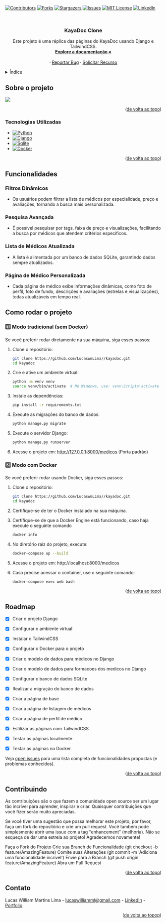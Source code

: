 ﻿﻿<a name="readme-top"></a>

[![Contributors][contributors-shield]][contributors-url]
[![Forks][forks-shield]][forks-url]
[![Stargazers][stars-shield]][stars-url]
[![Issues][issues-shield]][issues-url]
[![MIT License][license-shield]][license-url]
[![LinkedIn][linkedin-shield]][linkedin-url]



<!-- PROJECT LOGO -->
<br />
<div align="center">

<h3 align="center">KayaDoc Clone</h3>

  <p align="center">
    Este projeto é uma réplica das páginas do KayaDoc usando Django e TailwindCSS.
    <br />
    <a href="https://github.com/lucaswmlima/kayadoc"><strong>Explore a documentação »</strong></a>
    <br />
    <br />
    ·
    <a href="https://github.com/lucaswmlima/kayadoc/issues">Reportar Bug</a>
    ·
    <a href="https://github.com/lucaswmlima/kayadoc/issues">Solicitar Recurso</a>
  </p>
</div>



<!-- TABLE OF CONTENTS -->
<details>
  <summary>Índice</summary>
  <ol>
    <li>
      <a href="#sobre-o-projeto">Sobre o Projeto</a>
      <ul>
        <li><a href="#tecnologias-utilizadas">Tecnologias Utilizadas</a></li>
      </ul>
      <ul>
        <li><a href="#funcionalidades">Funcionalidades</a></li>
      </ul>
    </li>
    <li>
      <a href="#utilização">Utilização</a>
      <ul>
        <li><a href="#Como rodar o projeto">Como rodar o projeto</a></li>
      </ul>
    </li>
    <li><a href="#roadmap">Roadmap</a></li>
    <li><a href="#contribuindo">Contribuindo</a></li>
    <li><a href="#licença">Licença</a></li>
    <li><a href="#contato">Contato</a></li>
  </ol>
</details>



<!-- ABOUT THE PROJECT -->
## Sobre o projeto

![](https://github.com/user-attachments/assets/f1ec9437-6a98-462c-9444-f3381461eeb1)

<p align="right">(<a href="#readme-top">de volta ao topo</a>)</p>



### Tecnologias Utilizadas
* [![Python][Python]][Python-url]
* [![Django][Django]][Django-url]
* [![Sqlite][Sqlite]][Sqlite-url]
* [![Docker][Docker]][Docker-url]

<p align="right">(<a href="#readme-top">de volta ao topo</a>)</p>

## Funcionalidades

### Filtros Dinâmicos
* Os usuários podem filtrar a lista de médicos por especialidade, preço e avaliações, tornando a busca mais personalizada.

### Pesquisa Avançada
* É possível pesquisar por tags, faixa de preço e visualizações, facilitando a busca por médicos que atendem critérios específicos.

### Lista de Médicos Atualizada
* A lista é alimentada por um banco de dados SQLite, garantindo dados sempre atualizados.

### Página de Médico Personalizada
* Cada página de médico exibe informações dinâmicas, como foto de perfil, foto de fundo, descrições e avaliações (estrelas e visualizações), todas atualizáveis em tempo real.

<!-- GETTING STARTED -->
## Como rodar o projeto

### 1️⃣ Modo tradicional (sem Docker)

Se você preferir rodar diretamente na sua máquina, siga esses passos:

1. Clone o repositório:
   ```sh
   git clone https://github.com/LucaswmLima//kayadoc.git
   cd kayadoc
   ```

2. Crie e ative um ambiente virtual:
   ```sh
   python -m venv venv
   source venv/bin/activate  # No Windows, use: venv\Scripts\activate
   ```

3. Instale as dependências:
   ```sh
   pip install -r requirements.txt
   ```

4. Execute as migrações do banco de dados:
   ```sh
   python manage.py migrate
   ```

5. Execute o servidor Django:
   ```sh
   python manage.py runserver
   ```

6. Acesse o projeto em: http://127.0.0.1:8000/medicos (Porta padrão)


### 2️⃣ Modo com Docker
Se você preferir rodar usando Docker, siga esses passos:

1. Clone o repositório:
   ```sh
   git clone https://github.com/LucaswmLima//kayadoc.git
   cd kayadoc
   ```

2. Certifique-se de ter o Docker instalado na sua máquina.

3. Certifique-se de que a Docker Engine está funcionando, caso haja execute o seguinte comando

   ```sh
   docker info
   ```

4. No diretório raiz do projeto, execute:
   ```sh
   docker-compose up --build
   ```
5. Acesse o projeto em: http://localhost:8000/medicos

6. Caso precise acessar o container, use o seguinte comando:
   ```sh
   docker-compose exec web bash
   ```

<p align="right">(<a href="#readme-top">de volta ao topo</a>)</p>



<!-- ROADMAP -->
## Roadmap

- [x] Criar o projeto Django
- [x] Configurar o ambiente virtual
- [x] Instalar o TailwindCSS
- [x] Configurar o Docker para o projeto
- [x] Criar o modelo de dados para médicos no Django
- [x] Criar o modelo de dados para formacoes dos medicos no Django
- [x] Configurar o banco de dados SQLite
- [x] Realizar a migração do banco de dados
- [x] Criar a página de base
- [x] Criar a página de listagem de médicos
- [x] Criar a página de perfil de médico
- [x] Estilizar as páginas com TailwindCSS
- [x] Testar as páginas localmente
- [x] Testar as páginas no Docker

      
Veja [open issues](https://github.com/lucaswmlima/kayadoc/issues) para uma lista completa de funcionalidades propostas (e problemas conhecidos).

<p align="right">(<a href="#readme-top">de volta ao topo</a>)</p>



<!-- CONTRIBUTING -->
## Contribuindo

As contribuições são o que fazem a comunidade open source ser um lugar tão incrível para aprender, inspirar e criar. Quaisquer contribuições que você fizer serão muito apreciadas.

Se você tiver uma sugestão que possa melhorar este projeto, por favor, faça um fork do repositório e crie um pull request. Você também pode simplesmente abrir uma issue com a tag "enhancement" (melhoria). Não se esqueça de dar uma estrela ao projeto! Agradecemos novamente!

Faça o Fork do Projeto
Crie sua Branch de Funcionalidade (git checkout -b feature/AmazingFeature)
Comite suas Alterações (git commit -m 'Adiciona uma funcionalidade incrível')
Envie para a Branch (git push origin feature/AmazingFeature)
Abra um Pull Request

<p align="right">(<a href="#readme-top">de volta ao topo</a>)</p>

<!-- CONTACT -->
## Contato

Lucas William Martins Lima - lucaswilliamml@gmail.com - [LinkedIn][linkedin-url] - [Portfolio][portfolio-url]

<p align="right">(<a href="#readme-top">de volta ao topop</a>)</p>

<!-- MARKDOWN LINKS & IMAGES -->
<!-- https://www.markdownguide.org/basic-syntax/#reference-style-links -->
[contributors-shield]: https://img.shields.io/github/contributors/lucaswmlima/kayadoc.svg?style=for-the-badge
[contributors-url]: https://github.com/lucaswmlima/kayadoc/graphs/contributors
[forks-shield]: https://img.shields.io/github/forks/lucaswmlima/kayadoc.svg?style=for-the-badge
[forks-url]: https://github.com/lucaswmlima/kayadoc/network/members
[stars-shield]: https://img.shields.io/github/stars/lucaswmlima/kayadoc.svg?style=for-the-badge
[stars-url]: https://github.com/lucaswmlima/kayadoc/stargazers
[issues-shield]: https://img.shields.io/github/issues/lucaswmlima/kayadoc.svg?style=for-the-badge
[issues-url]: https://github.com/lucaswmlima/kayadoc/issues
[license-shield]: https://img.shields.io/github/license/lucaswmlima/kayadoc.svg?style=for-the-badge
[license-url]: https://github.com/lucaswmlima/kayadoc/blob/master/LICENSE.txt
[linkedin-shield]: https://img.shields.io/badge/-LinkedIn-black.svg?style=for-the-badge&logo=linkedin&colorB=555
[linkedin-url]: https://linkedin.com/in/https://www.linkedin.com/in/lucaswmlima/
[portfolio-url]: https://portfolio-lucaswilliam.vercel.app/#projects
[product-screenshot]: https://raw.githubusercontent.com/LucaswmLima/kayadoc/main/assets/1.png
[Python]: https://img.shields.io/badge/python-3670A0?style=for-the-badge&logo=python&logoColor=ffdd54
[Python-url]: https://www.python.org
[Django]: https://img.shields.io/badge/Django-092E20?style=for-the-badge&logo=django&logoColor=green
[Django-url]: https://www.djangoproject.com
[Tailwindcss]: https://img.shields.io/badge/Tailwind_CSS-grey?style=for-the-badge&logo=tailwind-css&logoColor=38B2AC
[Tailwindcss-url]: https://tailwindcss.com
[Sqlite]: https://img.shields.io/badge/SQLite-07405E?style=flat&compact=true&logo=sqlite&logoColor=white
[Sqlite-url]: https://www.sqlite.org
[Docker]: https://img.shields.io/badge/docker-257bd6?style=for-the-badge&logo=docker&logoColor=white
[Docker-url]: https://www.docker.com
